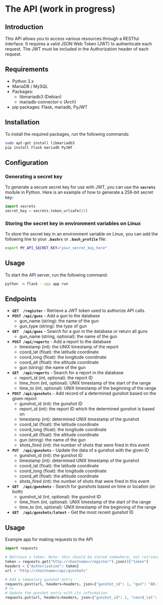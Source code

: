 # The API (work in progress)

## Introduction
This API allows you to access various resources through a RESTful interface. It requires a valid JSON Web Token (JWT) to authenticate each request. The JWT must be included in the Authorization header of each request.

## Requirements
* Python 3.x
* MariaDB / MySQL
* Packages:
    * libmariadb3 (Debian)
    * mariadb-connector-c (Arch)
* pip packages: Flask, mariadb, PyJWT

## Installation
To install the required packages, run the following commands:
```bash
sudo apt-get install libmariadb3
pip install Flask mariadb PyJWT
```

## Configuration
### Generating a secret key
To generate a secure secret key for use with JWT, you can use the **`secrets`** module in Python. Here is an example of how to generate a 256-bit secret key:
```python
import secrets
secret_key = secrets.token_urlsafe(32)
```

### Storing the secret key in environment variables on Linux
To store the secret key in an environment variable on Linux, you can add the following line to your **`.bashrc`** or **`.bash_profile`** file:
```bash
export MY_API_SECRET_KEY="your_secret_key_here"
```

## Usage
To start the API server, run the following command:
```bash
python -m flask --app app run
```

## Endpoints
* **`GET  /register`** - Retrieve a JWT token used to authorize API calls.
* **`POST /api/guns`** - Add a gun to the database
    * gun_name (string): the name of the gun
    * gun_type (string): the type of gun
* **`GET  /api/guns`** - Search for a gun in the database or return all guns
    * gun_name (string, optional): the name of the gun
* **`POST /api/reports`** - Add a report to the database
    * timestamp (int): the UNIX timestamp of the report
    * coord_lat (float): the latitude coordinate
    * coord_long (float): the longitude coordinate
    * coord_alt (float): the altitude coordinate
    * gun (string): the name of the gun
* **`GET  /api/reports`** - Search for a report in the database
    * report_id (int, optional): the report ID
    * time_from (int, optional): UNIX timestamp of the start of the range
    * time_to (int, optional): UNIX timestamp of the beginning of the range
* **`POST /api/gunshots`** - Add record of a determined gunshot based on the given report
    * gunshot_id (int): the gunshot ID
    * report_id (int): the report ID which the determined gunshot is based on
    * timestamp (int): determined UNIX timestamp of the gunshot
    * coord_lat (float): the latitude coordinate
    * coord_long (float): the longitude coordinate
    * coord_alt (float): the altitude coordinate
    * gun (string): the name of the gun
    * shots_fired (int): the number of shots that were fired in this event
* **`PUT  /api/gunshots`** - Update the data of a gunshot with the given ID
    * gunshot_id (int): the gunshot ID
    * timestamp (int): determined UNIX timestamp of the gunshot
    * coord_lat (float): the latitude coordinate
    * coord_long (float): the longitude coordinate
    * coord_alt (float): the altitude coordinate
    * shots_fired (int): the number of shots that were fired in this event
* **`GET  /api/gunshots`** - Search for gunshots based on time or location (or both)
    * gunshot_id (int, optional): the gunshot ID
    * time_from (int, optional): UNIX timestamp of the start of the range
    * time_to (int, optional): UNIX timestamp of the beginning of the range
* **`GET  /api/gunshots/latest`** - Get the most recent gunshot ID

## Usage
Example app for making requests to the API
```python
import requests

# Retrieve a token. Note: this should be stored somewhere, not retrieved for every run.
token = requests.get("http://<hostname>/register").json()["token"]
headers = {"Authorization": token}
url = "http://<hostname>/api/gunshots"

# Add a temporary gunshot entry
requests.post(url, headers=headers, json={"gunshot_id": 1, "gun": "AR-15", "report": 1})
# >> 
# Update the gunshot entry with its information
requests.put(url, headers=headers, json={"gunshot_id": 1, "coord_lat": 2.0, "coord_long": 3.0, "coord_alt": 4.0, "timestamp": 1499405054287, "gun": "AR-15", "shots_fired": 1})
```